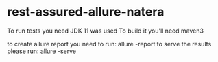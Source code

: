# rest-assured-allure-natera
To run tests you need JDK 11 was used
To build it you'll need maven3

to create allure report you need to run:  allure -report
to serve the results please run: allure -serve

